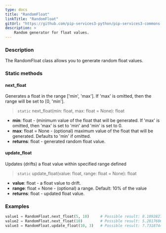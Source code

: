```yaml
---
type: docs
title: "RandomFloat"
linkTitle: "RandomFloat"
gitUrl: "https://github.com/pip-services3-python/pip-services3-commons-python"
description: >
    Random generator for float values.
---
```


### Description

The RandomFloat class allows you to generate random float values.

### Static methods

#### next_float
Generates a float in the range ['min', 'max']. If 'max' is omitted, then the range will be set to [0, 'min'].

> `static` next_float(min: float, max:  float = None): float

- **min**: float - (minimum value of the float that will be generated. 
If 'max' is omitted, then 'max' is set to 'min' and 'min' is set to 0.
- **max**: float = None - (optional) maximum value of the float that will be generated. Defaults to 'min' if omitted.
- **returns**: float - generated random float value.

#### update_float
Updates (drifts) a float value within specified range defined

> `static` update_float(value: float, range: float = None): float

- **value**: float - a float value to drift.
- **range**: float = None - (optional) a range. Default: 10% of the value
- **returns**: float - updated float value.

### Examples

```python
value1 = RandomFloat.next_float(5, 10)     # Possible result: 8.109282778264653
value2 = RandomFloat.next_float(10)        # Possible result: 5.281760648272185
value3 = RandomFloat.update_float(10, 3)   # Possible result: 7.731874405844179
```
